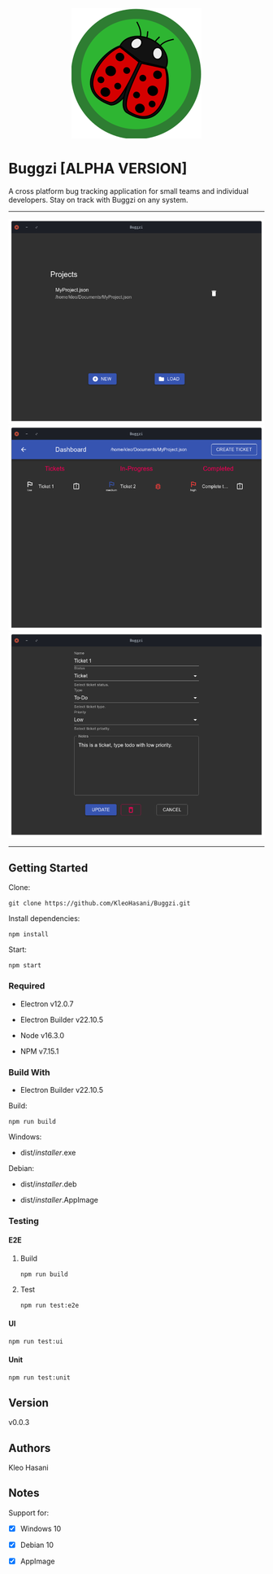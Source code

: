 <p align="center">
	<img src="./docs/screenshots/logo.png">
</p>

# Buggzi [ALPHA VERSION]

A cross platform bug tracking application for small teams and individual developers. Stay on track with Buggzi on any system.

---

<p align="center">
	<img src="./docs/screenshots/Screenshot1.png">
	<img src="./docs/screenshots/Screenshot2.png">
	<img src="./docs/screenshots/Screenshot3.png">
</p>

---

## Getting Started

Clone:

```git
git clone https://github.com/KleoHasani/Buggzi.git
```

Install dependencies:

```npm
npm install
```

Start:

```npm
npm start
```

### Required

- Electron v12.0.7

- Electron Builder v22.10.5

- Node v16.3.0

- NPM v7.15.1

### Build With

- Electron Builder v22.10.5

Build:

```npm
npm run build
```

Windows:

- dist/_installer_.exe

Debian:

- dist/_installer_.deb

- dist/_installer_.AppImage

### Testing

#### E2E

1.  Build

    ```npm
    npm run build
    ```

2.  Test

    ```npm
    npm run test:e2e
    ```

#### UI

```npm
npm run test:ui
```

#### Unit

```npm
npm run test:unit
```

## Version

v0.0.3

## Authors

Kleo Hasani

## Notes

Support for:

- [x] Windows 10

- [x] Debian 10

- [x] AppImage
